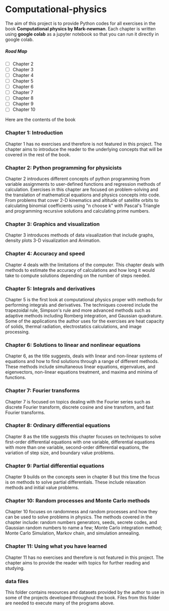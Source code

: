 # Computational-physics
The aim of this project is to provide Python codes for all exercises in the book **Computational physics by Mark-newman**. 
Each chapter is written using **google colab** as a jupyter notebook so that you can run it directly in google colab. 
##### Road Map

- [ ] Chapter 2
- [ ] Chapter 3
- [ ] Chapter 4
- [ ] Chapter 5
- [ ] Chapter 6
- [ ] Chapter 7
- [ ] Chapter 8 
- [ ] Chapter 9
- [ ] Chapter 10

Here are the contents of the book 

### Chapter 1: Introduction
Chapter 1 has no exercises and therefore is not featured in this project. The chapter aims to introduce the reader to the underlying concepts that will be covered in the rest of the book.

### Chapter 2: Python programming for physicists
Chapter 2 introduces different concepts of python programming from variable assignments to user-defined functions and regression methods of calculation. Exercises in this chapter are focused on problem-solving and the translation of mathematical equations and physics concepts into code. From problems that cover 2-D kinematics and altitude of satellite orbits to calculating binomial coefficients using "n choose k" with Pascal's Triangle and programming recursive solutions and calculating prime numbers.

### Chapter 3: Graphics and visualization
Chapter 3 introduces methods of data visualization that include graphs, density plots 3-D visualization and Animation.

### Chapter 4: Accuracy and speed
Chapter 4 deals with the limitations of the computer. This chapter deals with methods to estimate the accuracy of calculations and how long it would take to compute solutions depending on the number of steps needed.

### Chapter 5: Integrals and derivatives
Chapter 5 is the first look at computational physics proper with methods for performing integrals and derivatives. The techniques covered include the trapezoidal rule, Simpson's rule and more advanced methods such as adaptive methods including Romberg integration, and Gaussian quadrature. Some of the applications the author uses for the exercises are heat capacity of solids, thermal radiation, electrostatics calculations, and image processing. 

### Chapter 6: Solutions to linear and nonlinear equations
Chapter 6, as the title suggests, deals with linear and non-linear systems of equations and how to find solutions through a range of different methods. These methods include simultaneous linear equations, eigenvalues, and eigenvectors, non-linear equations treatment, and maxima and minima of functions.

### Chapter 7: Fourier transforms
Chapter 7 is focused on topics dealing with the Fourier series such as discrete Fourier transform, discrete cosine and sine transform, and fast Fourier transforms.

### Chapter 8: Ordinary differential equations
Chapter 8 as the title suggests this chapter focuses on techniques to solve first-order differential equations with one variable, differential equations with more than one variable, second-order differential equations, the variation of step size, and boundary value problems.

### Chapter 9: Partial differential equations
Chapter 9 builds on the concepts seen in chapter 8 but this time the focus is on methods to solve partial differentials. These include relaxation methods and initial value problems. 

### Chapter 10: Random processes and Monte Carlo methods
Chapter 10 focuses on randomness and random processes and how they can be used to solve problems in physics. The methods covered in the chapter include: random numbers generators, seeds, secrete codes, and Gaussian random numbers to name a few; Monte Carlo integration method; Monte Carlo Simulation, Markov chain, and simulation annealing.

### Chapter 11: Using what you have learned
Chapter 11 has no exercises and therefore is not featured in this project. The chapter aims to provide the reader with topics for further reading and studying.

### data files
This folder contains resources and datasets provided by the author to use in some of the projects developed throughout the book. Files from this folder are needed to execute many of the programs above.

